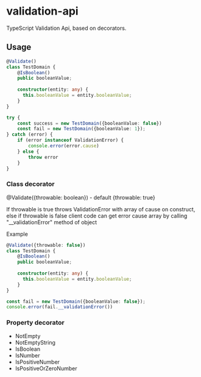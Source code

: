 # validation-api
TypeScript Validation Api, based on decorators. 


## Usage

```typescript
@Validate()
class TestDomain {
    @IsBoolean()
    public booleanValue;
    
    constructor(entity: any) {
      this.booleanValue = entity.booleanValue;
    }
}

try {
    const success = new TestDomain({booleanValue: false})
    const fail = new TestDomain({booleanValue: 1});
} catch (error) {
    if (error instanceof ValidationError) {
        console.error(error.cause)
    } else {
        throw error
    }
}
```

### Class decorator

@Validate({throwable: boolean}) - default {throwable: true}

If throwable is true throws ValidationError with array of cause on construct,
else if throwable is false client code can get error cause array by calling "__validationError" method of object

Example

```typescript
@Validate({throwable: false})
class TestDomain {
    @IsBoolean()
    public booleanValue;
    
    constructor(entity: any) {
      this.booleanValue = entity.booleanValue;
    }
}

const fail = new TestDomain({booleanValue: false});
console.error(fail.__validationError())
```

### Property decorator

* NotEmpty
* NotEmptyString
* IsBoolean
* IsNumber
* IsPositiveNumber
* IsPositiveOrZeroNumber

